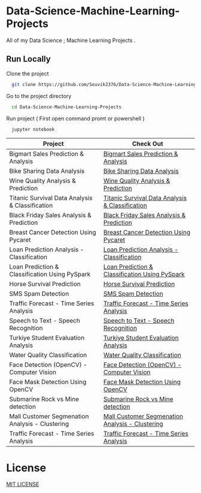 # Data-Science-Machine-Learning-Projects

All of my Data Science ; Machine Learning Projects . 

## Run Locally

Clone the project

```bash
  git clone https://github.com/Souvik2376/Data-Science-Machine-Learning-Projects.git
```

Go to the project directory

```bash
  cd Data-Science-Machine-Learning-Projects
```

Run project ( First open command promt or powershell )

```bash
  jupyter notebook
```

| Project            | Check Out                                                                |
| ----------------- | ------------------------------------------------------------------ |
| Bigmart Sales Prediction  & Analysis | [Bigmart Sales Prediction  & Analysis](https://github.com/Souvik2376/Data-Science-Machine-Learning-Projects/tree/main/1%20.%20Bigmart%20Sales%20Prediction%20%20%26%20Analysis) |
| Bike Sharing Data Analysis | [Bike Sharing Data Analysis](https://github.com/Souvik2376/Data-Science-Machine-Learning-Projects/tree/main/2%20.%20Bike%20Sharing%20Data%20Analysis) |
| Wine Quality  Analysis & Prediction | [Wine Quality  Analysis & Prediction](https://github.com/Souvik2376/Data-Science-Machine-Learning-Projects/tree/main/3%20.%20Wine%20Quality%20%20Analysis%20%26%20Prediction) |
| Titanic Survival Data Analysis & Classification | [Titanic Survival Data Analysis & Classification](https://github.com/Souvik2376/Data-Science-Machine-Learning-Projects/tree/main/4%20.%20Titanic%20Survival%20Data%20Analysis%20%26%20Classification) |
| Black Friday Sales Analysis & Prediction | [Black Friday Sales Analysis & Prediction](https://github.com/Souvik2376/Data-Science-Machine-Learning-Projects/tree/main/5%20.%20Black%20Friday%20Sales%20Analysis%20%26%20Prediction) |
| Breast Cancer Detection Using Pycaret | [Breast Cancer Detection Using Pycaret](https://github.com/Souvik2376/Data-Science-Machine-Learning-Projects/tree/main/6%20.%20Breast%20Cancer%20Detection%20Using%20Pycaret) |
| Loan Prediction Analysis - Classification | [Loan Prediction Analysis - Classification](https://github.com/Souvik2376/Data-Science-Machine-Learning-Projects/tree/main/7%20.%20Loan%20Prediction%20Analysis%20-%20Classification) |
| Loan Prediction & Classification Using PySpark | [Loan Prediction & Classification Using PySpark](https://github.com/Souvik2376/Data-Science-Machine-Learning-Projects/tree/main/8%20.%20Loan%20Prediction%20%26%20Classification%20Using%20PySpark) |
| Horse Survival Prediction | [Horse Survival Prediction](https://github.com/Souvik2376/Data-Science-Machine-Learning-Projects/tree/main/9%20.%20Horse%20Survival%20Prediction) |
| SMS Spam Detection | [SMS Spam Detection](https://github.com/Souvik2376/Data-Science-Machine-Learning-Projects/tree/main/10%20.%20SMS%20Spam%20Detection) |
| Traffic Forecast - Time Series Analysis | [Traffic Forecast - Time Series Analysis](https://github.com/Souvik2376/Data-Science-Machine-Learning-Projects/tree/main/11%20.%20Traffic%20Forecast%20-%20Time%20Series%20Analysis) |
| Speech to Text - Speech Recognition | [Speech to Text - Speech Recognition](https://github.com/Souvik2376/Data-Science-Machine-Learning-Projects/tree/main/12%20.%20Speech%20to%20Text%20-%20Speech%20Recognition) |
| Turkiye Student Evaluation Analysis | [Turkiye Student Evaluation Analysis](https://github.com/Souvik2376/Data-Science-Machine-Learning-Projects/tree/main/13%20.%20Turkiye%20Student%20Evaluation%20Analysis) |
| Water Quality Classification | [Water Quality Classification](https://github.com/Souvik2376/Data-Science-Machine-Learning-Projects/tree/main/14%20.%20Water%20Quality%20Classification) |
| Face Detection (OpenCV) - Computer Vision | [Face Detection (OpenCV) - Computer Vision](https://github.com/Souvik2376/Data-Science-Machine-Learning-Projects/tree/main/15%20.%20Face%20Detection%20(OpenCV)%20-%20Computer%20Vision) |
| Face Mask Detection Using OpenCV | [Face Mask Detection Using OpenCV](https://github.com/Souvik2376/Data-Science-Machine-Learning-Projects/tree/main/16%20.%20Face%20Mask%20Detection%20Using%20OpenCV) |
| Submarine Rock vs Mine detection | [Submarine Rock vs Mine detection](https://github.com/Souvik2376/Data-Science-Machine-Learning-Projects/tree/main/17%20.%20Submarine%20Rock%20vs%20Mine%20detection) |
| Mall Customer Segmenation Analysis - Clustering | [Mall Customer Segmenation Analysis - Clustering](https://github.com/Souvik2376/Data-Science-Machine-Learning-Projects/tree/main/18%20.%20Mall%20Customer%20Segmenation%20Analysis%20-%20Clustering) |
| Traffic Forecast - Time Series Analysis | [Traffic Forecast - Time Series Analysis](https://github.com/Souvik2376/Data-Science-Machine-Learning-Projects/tree/main/19%20.%20Traffic%20Forecast%20-%20Time%20Series%20Analysis) |

# License
[MIT LICENSE](LICENSE)
